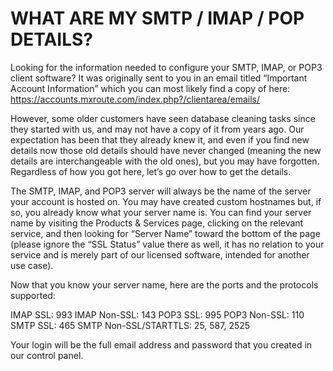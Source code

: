 # WHAT ARE MY SMTP / IMAP / POP DETAILS?

Looking for the information needed to configure your SMTP, IMAP, or POP3 client software? It was originally sent to you in an email titled “Important Account Information” which you can most likely find a copy of here: https://accounts.mxroute.com/index.php?/clientarea/emails/

However, some older customers have seen database cleaning tasks since they started with us, and may not have a copy of it from years ago. Our expectation has been that they already knew it, and even if you find new details now those old details should have never changed (meaning the new details are interchangeable with the old ones), but you may have forgotten. Regardless of how you got here, let’s go over how to get the details.

The SMTP, IMAP, and POP3 server will always be the name of the server your account is hosted on. You may have created custom hostnames but, if so, you already know what your server name is. You can find your server name by visiting the Products & Services page, clicking on the relevant service, and then looking for “Server Name” toward the bottom of the page (please ignore the “SSL Status” value there as well, it has no relation to your service and is merely part of our licensed software, intended for another use case).

Now that you know your server name, here are the ports and the protocols supported:

IMAP SSL: 993
IMAP Non-SSL: 143
POP3 SSL: 995
POP3 Non-SSL: 110
SMTP SSL: 465
SMTP Non-SSL/STARTTLS: 25, 587, 2525

Your login will be the full email address and password that you created in our control panel.